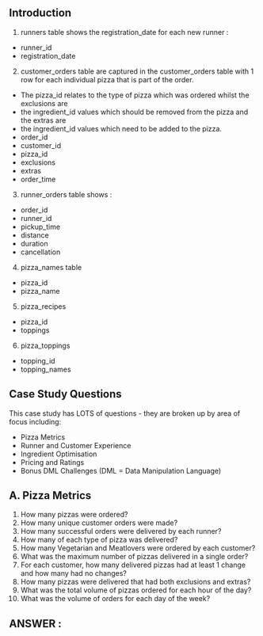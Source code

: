 ## Introduction

1. runners table shows the registration_date for each new runner :
- runner_id
- registration_date

2. customer_orders table are captured in the customer_orders table with 1 row for each individual pizza that is part of the order.
- The pizza_id relates to the type of pizza which was ordered whilst the exclusions are
- the ingredient_id values which should be removed from the pizza and the extras are
- the ingredient_id values which need to be added to the pizza.
- order_id
- customer_id
- pizza_id
- exclusions
- extras
- order_time

3. runner_orders table shows :
- order_id
- runner_id
- pickup_time
- distance
- duration
- cancellation

4. pizza_names table
- pizza_id
- pizza_name

5. pizza_recipes
- pizza_id
- toppings

6. pizza_toppings
- topping_id
- topping_names


## Case Study Questions

This case study has LOTS of questions - they are broken up by area of focus including:

- Pizza Metrics
- Runner and Customer Experience
- Ingredient Optimisation
- Pricing and Ratings
- Bonus DML Challenges (DML = Data Manipulation Language)

## A. Pizza Metrics

1. How many pizzas were ordered?
2. How many unique customer orders were made?
3. How many successful orders were delivered by each runner?
4. How many of each type of pizza was delivered?
5. How many Vegetarian and Meatlovers were ordered by each customer?
6. What was the maximum number of pizzas delivered in a single order?
7. For each customer, how many delivered pizzas had at least 1 change and how many had no changes?
8. How many pizzas were delivered that had both exclusions and extras?
9. What was the total volume of pizzas ordered for each hour of the day?
10. What was the volume of orders for each day of the week?

## ANSWER :
